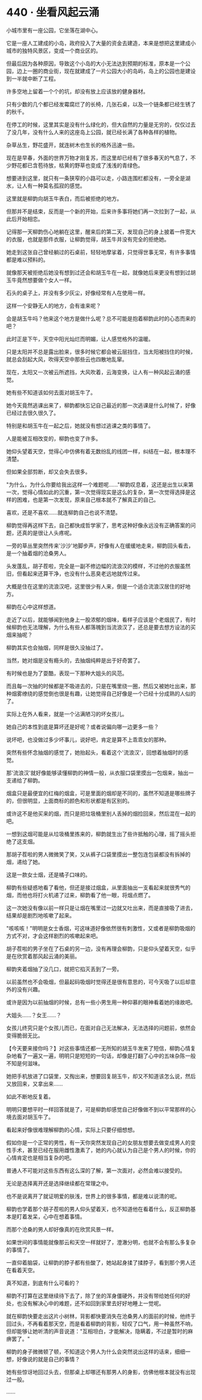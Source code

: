 <link rel="stylesheet" href="../../styles/text.css" />
<h1>440 · 坐看风起云涌</h1>

小城市里有一座公园，它坐落在湖中心。

它是一座人工建成的小岛，政府投入了大量的资金去建造，本来是想把这里建成小城市的独特风景区，变成一个商业区的。

但最后因为各种原因，导致这个小岛的大小无法达到预期的标准，原本是一个公园，边上一圈的商业街，现在就建成了一片公园大小的岛屿，岛上的公园也是建设到一半就中断了工程。

许多空地上留着一个个的坑，却没有放上应该放的健身器材。

只有少数的几个都已经发霉腐烂了的长椅，几张石桌，以及一个链条都已经生锈了的秋千。

在停工的时候，这里其实是没有什么绿化的，但大自然的力量是无穷的，仅仅过去了没几年，没有什么人来的这座岛上公园，就已经长满了各种各样的植物。

杂草丛生，野花盛开，就连树木也生长的格外迅速一些。

现在是早春，外面的世界万物才刚复苏，而这里却已经有了很多春天的气息了，不少野花都已含苞待放，枯黄的野草也变成了浅浅的青绿色。

想要进到这里，就只有一条狭窄的小路可以走，小路连围栏都没有，一旁全是湖水，让人有一种莫名孤寂的感觉。

这里就是柳韵向胡玉牛表白，而后被拒绝的地方。

但那并不是结束，反而是一个新的开始，后来许多事将她们再一次拉到了一起，从此后开始相恋。

记得那一天柳韵伤心地躺在这里，醒来后的第二天，发现自己的身上披着一件宽大的衣服，也就是那件衣服，让柳韵觉得，胡玉牛并没有完全的拒绝她。

她走到这张自己曾经躺过的石桌前，轻轻地摩挲着，只觉得世事无常，有许多事情都是难以预料的。

就像那天被拒绝后她没有想到过还会和胡玉牛在一起，就像她后来更没有想到过胡玉牛竟然想要做个女人一样。

石头的桌子上，并没有多少灰尘，好像经常有人在使用一样。

这样一个安静无人的地方，会有谁来呢？

会是胡玉牛吗？他来这个地方是做什么呢？总不可能是抱着柳韵此时的心态而来的吧？

此时正是下午，天空中阳光灿烂而明媚，让人感觉格外的温暖。

只是太阳并不总是露出脸来，很多时候它都会被云层挡住，当太阳被挡住的时候，就总会刮起大风，吹得天空中那些云也四散地乱窜。

现在，太阳又一次被云所遮挡，大风吹着，云海变换，让人有一种风起云涌的感觉。

她有些不知道该如何去面对胡玉牛了。

她今天竟然逃课出来了，柳韵都快忘记自己最近的那一次逃课是什么时候了，好像已经过去很久很久了。

特别是和胡玉牛在一起之后，她就没有想过逃课之类的事情了。

人是能被互相改变的，柳韵也变了许多。

她仰头望着天空，觉得心中仿佛有着无数纷乱的线团一样，纠结在一起，根本理不清楚。

但如果全部剪断，却又会失去很多。

"为什么，为什么你要给我出这样一个难题呢......"柳韵叹息着，这还是出生以来第一次，觉得心情如此的沉重，第一次觉得现实是这么的复杂，第一次觉得选择是这样的困难，也是第一次发现，原来自己根本就不了解真正的自己。

喜欢，还是不喜欢......就连柳韵自己也说不清楚。

柳韵觉得再这样下去，自己都快成哲学家了，思考这种好像永远没有正确答案的问题，还真的是很让人头疼呢。

一旁的草丛里突然传来'沙沙'地脚步声，好像有人在缓缓地走来，柳韵回头看去，是一个抽着烟的沧桑男人。

头发蓬乱，胡子茬啦，完全是一副不修边幅的流浪汉的模样，不过他的衣服虽然旧，但看起来还算干净，也没有什么恶臭老远地就传过来。

大概是住在这里的流浪汉吧，这里很少有人来，倒是一个适合流浪汉居住的好地方。

柳韵在心中这样想道。

走近了以后，就能够闻到他身上一股浓郁的烟味，看样子应该是个老烟民了，有时候柳韵也无法理解，为什么有些人都落魄到当流浪汉了，还总是要去想方设法的买烟来抽呢？

柳韵其实也会抽烟，同样是很久没抽过了。

当然，她对烟是没有瘾头的，去抽烟纯粹是出于好奇罢了。

有时候也是为了耍酷，表现一下那种大姐头的风范。

而且每一次抽的时候都是不吸进去的，只是在嘴里绕一圈，然后又被她吐出来，那种烟雾缭绕的感觉倒也很是有趣，让她觉得自己好像是一个已经十分成熟的人似的了。

实际上在外人看来，就是一个沾满陋习的坏女孩儿。

她自己的本性到底是算坏还是好呢？或者说偏向哪一边更多一些？

说坏吧，也没做过多少坏事儿，说好吧，肯定是算不上乖乖女的那种。

突然有些怀念抽烟的感觉了，她抬起头，看着这个'流浪汉'，回想着抽烟时的感觉。

那'流浪汉'就好像能够读懂柳韵的神情一般，从衣服口袋里摸出一包烟来，抽出一支递给了柳韵。

烟盒只是最便宜的红梅的烟盒，可是里面的烟却是不同的，虽然不知道是哪些牌子的，但很明显，上面商标的颜色和形状都是有区别的。

或许这不是他买来的烟，而只是把垃圾桶里别人丢掉的烟捡回来，然后混在一起的吧。

一想到这烟可能是从垃圾桶里拣来的，柳韵就生出了些许抵触的心理，摇了摇头拒绝了这支烟。

那胡子茬啦的男人微微笑了笑，又从裤子口袋里摸出一整包连包装都没有拆掉的烟，递给了她。

这是一款女士烟，还是橘子口味的。

柳韵有些疑惑地看了看他，但还是接过烟盒，从里面抽出一支看起来就很秀气的烟，而他也将打火机递了过来，柳韵看了他一眼，将烟点燃了。

这一次她没有像以前一样只是让烟在嘴里过一边就又吐出来，而是直接吸了进去，结果却是剧烈地咳嗽了起来。

"咳咳咳！"明明是女士香烟，可这味道好像依然很有刺激性，又或者是柳韵吸烟的方式不对，才会这样剧烈的咳嗽起来吧。

胡子茬啦的男子坐在了石桌的另一边，没有再理会柳韵，只是仰头望着天空，似乎是在欣赏着那风起云涌的美丽。

柳韵夹着烟抽了没几口，就把它掐灭丢到了一旁。

以前虽然也不会吸烟，但最起码吸烟时觉得还是很有意思的，可今天吸了以后却意外的没有兴趣。

或许是因为以前抽烟的时候，总有一些小男生用一种仰慕的眼神看着她的缘故吧。

大姐头......？女王......？

女孩儿终究只是个女孩儿而已，在面对自己无法解决，无法选择的问题前，依然会变得脆弱无比。

【今天要来接你吗？】对这些事情还都一无所知的胡玉牛发来了短信，柳韵心情复杂地看了一遍又一遍，明明只是短短的一句话，却像是打翻了心中的五味杂陈一般不知是何滋味。

她把手机放进了口袋里，又掏出来，想要回复胡玉牛，却又不知道该怎么说，然后又放回来，又拿出来......

如此不断地反复着。

明明只要想平时一样回答就是了，可是柳韵却感觉自己好像做不到以平常那样的心境去面对胡玉牛了。

看起来好像很难理解柳韵的心情，实际上只要仔细想想。

假如你是一个正常的男性，有一天你突然发现自己的女朋友想要去做变成男人的变性手术，甚至已经在服用雌性激素了，她的内心就认为自己是个男人的时候，你的心情肯定也是相当复杂的吧。

普通人不可能对这些东西有这么深的了解，第一次面对，必然会难以接受的。

无论是选择离开还是选择继续都在常理之中。

也不是说离开了就证明爱的肤浅，世界上的很多事情，都是难以说清的呢。

柳韵也学着那个胡子茬啦的男人仰头望着天，也不知道他在看着什么，反正柳韵基本是盯着发呆，心中在想着事情。

而那个沧桑的男人却好像真的在欣赏风景一样。

如果世间的事情能就像那云和天空一样就好了，澄澈分明，也就不会有那么多复杂的事情了。

一直仰着脑袋，让柳韵的脖子都有些酸了，她站起身揉了揉脖子，看到那个男人还在看着天空。

真不知道，到底有什么可看的？

柳韵不打算在这里继续待下去了，除了坐的浑身僵硬外，并没有带给她任何的好处，也没有解决心中的难题，还不如回到家里去好好地睡上一觉呢。

就在柳韵快要走出这片小树林，背影都快要消失在沧桑男人的面前的时候，他终于回过头，不再看着那天空，而是看着柳韵的背影，轻叹了口气，用一种虽然不响，但却能够让她听清的声音说道："互相坦白，才能解决，隐瞒着，不过是暂时的麻痹罢了。"

柳韵的身子微微顿了顿，不知道这个男人为什么会突然说出这样的话来，细细一想，好像说的就是自己的事情？

她有些惊讶地回过头去，但那桌上却哪还有那男人的身影，仿佛他根本就没有出现过一般。

......
